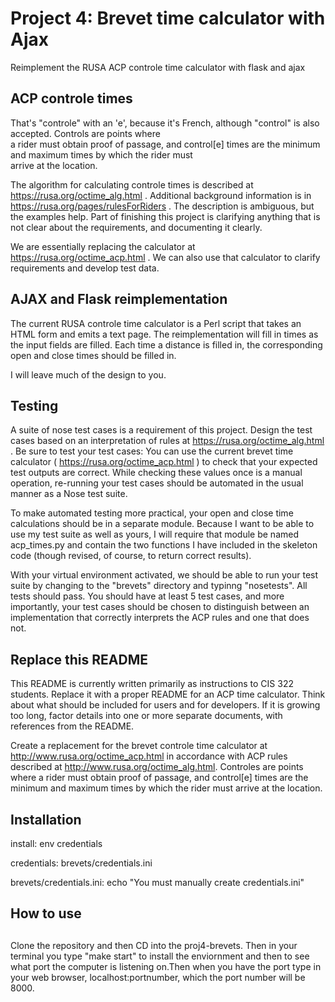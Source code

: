 # Project 4:  Brevet time calculator with Ajax

Reimplement the RUSA ACP controle time calculator with flask and ajax

## ACP controle times

That's "controle" with an 'e', because it's French, although "control"
is also accepted.  Controls are points where   
a rider must obtain proof of passage, and control[e] times are the
minimum and maximum times by which the rider must  
arrive at the location.   

The algorithm for calculating controle times is described at
https://rusa.org/octime_alg.html .  Additional background information
is in https://rusa.org/pages/rulesForRiders . The description is ambiguous,
but the examples help.  Part of finishing this project is clarifying
anything that is not clear about the requirements, and documenting it
clearly.  

We are essentially replacing the calculator at
https://rusa.org/octime_acp.html .  We can also use that calculator
to clarify requirements and develop test data.  

## AJAX and Flask reimplementation

The current RUSA controle time calculator is a Perl script that takes
an HTML form and emits a text page. The reimplementation will fill in
times as the input fields are filled.  Each time a distance is filled
in, the corresponding open and close times should be filled in.   

I will leave much of the design to you.   

## Testing

A suite of nose test cases is a requirement of this project.  Design
the test cases based on an interpretation of rules at
https://rusa.org/octime_alg.html .  Be sure to test your test
cases:  You can use the current brevet time calculator (
https://rusa.org/octime_acp.html ) to check that your expected test
outputs are correct. While checking these values once is a manual
operation, re-running your test cases should be automated in the usual
manner as a Nose test suite.

To make automated testing more practical, your open and close time
calculations should be in a separate module.  Because I want to be 
able to use my test suite as well as yours, I will require that 
module be named acp_times.py and contain the two functions I have 
included in the skeleton code (though revised, of course, to 
return correct results).

With your virtual environment activated, we should be able to run your
test suite by changing to the "brevets" directory and typinng
"nosetests".   All tests should pass.  You should have at least 5
test cases, and more importantly, your test cases should be chosen to
distinguish between an implementation that correctly interprets the
ACP rules and one that does not.

## Replace this README

This README is currently written primarily as instructions to CIS 322
students.  Replace it with a proper README for an ACP time
calculator.  Think about what should be included for users and for
developers.  If it is growing too long, factor details into one or
more separate documents, with references from the README.





Create a replacement for the brevet controle time calculator at 
http://www.rusa.org/octime_acp.html in accordance with ACP rules described 
at http://www.rusa.org/octime_alg.html.
Controles are points where a rider must obtain proof of passage, and control[e] 
times are the minimum and maximum times by which the rider must arrive at the 
location.

## Installation
install: env credentials

credentials: brevets/credentials.ini

brevets/credentials.ini: 
	echo "You must manually create credentials.ini"


##
## How to use
##

Clone the repository and then CD into the proj4-brevets. 
Then in your terminal you type "make start" to install the enviornment
and then to see what port the computer is listening on.Then when you have the 
port type in your web browser, localhost:portnumber, which the port number 
will be 8000. 



